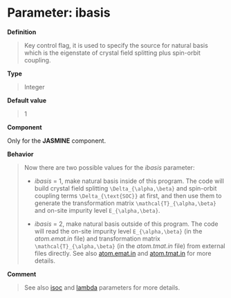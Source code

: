 # Parameter: ibasis

**Definition**

> Key control flag, it is used to specify the source for natural basis which is the eigenstate of crystal field splitting plus spin-orbit coupling.

**Type**

> Integer

**Default value**

> 1

**Component**

Only for the **JASMINE** component.

**Behavior**

> Now there are two possible values for the *ibasis* parameter:
>
> * *ibasis* = 1, make natural basis inside of this program. The code will build crystal field splitting ``\Delta_{\alpha,\beta}`` and spin-orbit coupling terms ``\Delta_{\text{SOC}}`` at first, and then use them to generate the transformation matrix ``\mathcal{T}_{\alpha,\beta}`` and on-site impurity level ``E_{\alpha,\beta}``.
>
> * *ibasis* = 2, make natural basis outside of this program. The code will read the on-site impurity level ``E_{\alpha,\beta}`` (in the *atom.emat.in* file) and transformation matrix ``\mathcal{T}_{\alpha,\beta}`` (in the *atom.tmat.in* file) from external files directly. See also [atom.emat.in](in_emat.md) and [atom.tmat.in](in_tmat.md) for more details.

**Comment**

> See also [isoc](p_isoc.md) and [lambda](p_lambda.md) parameters for more details.
